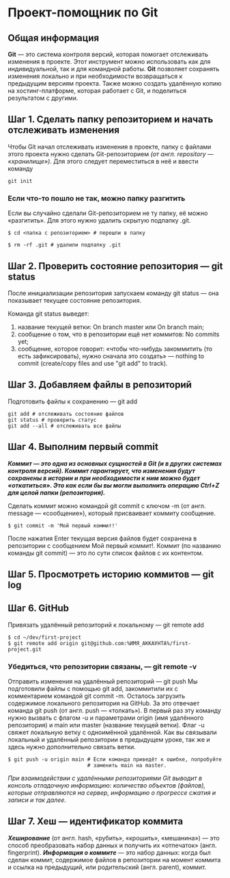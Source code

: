 # Проект-помощник по Git

## Общая информация

**Git** — это система контроля версий, которая помогает отслеживать изменения в проекте. Этот инструмент можно использовать как для индивидуальной, так и для командной работы.
**Git** позволяет сохранять изменения локально и при необходимости возвращаться к предыдущим версиям проекта. Также можно создать удалённую копию на хостинг-платформе, которая работает с Git, и поделиться результатом с другими.

## Шаг 1. Сделать папку репозиторием и начать отслеживать изменения

Чтобы Git начал отслеживать изменения в проекте, папку с файлами этого проекта нужно сделать Git-репозиторием _(от англ. repository — «хранилище»)_. Для этого следует переместиться в неё и ввести команду 
```
git init
```

### Если что-то пошло не так, можно папку разгитить

Если вы случайно сделали Git-репозиторием не ту папку, её можно «разгитить». Для этого нужно удалить скрытую подпапку .git.

```
$ cd <папка с репозиторием> # перешли в папку

$ rm -rf .git # удалили подпапку .git
```

## Шаг 2. Проверить состояние репозитория — git status

После инициализации репозитория запускаем команду git status — она показывает текущее состояние репозитория.

Команда git status выведет:

1. название текущей ветки: On branch master или On branch main;
2. сообщение о том, что в репозитории ещё нет коммитов: No commits yet;
3. сообщение, которое говорит: «чтобы что-нибудь закоммитить (то есть зафиксировать), нужно сначала это создать» — nothing to commit (create/copy files and use "git add" to track).


## Шаг 3. Добавляем файлы в репозиторий

Подготовить файлы к сохранению — git add

```
git add # отслеживать состояние файлов
git status # проверить статус
git add --all # отслеживать все файлы
```

## Шаг 4. Выполним первый commit

**_Коммит — это одна из основных сущностей в Git (и в других системах контроля версий). Коммит гарантирует, что изменения будут сохранены в истории и при необходимости к ним можно будет «откатиться». Это как если бы вы могли выполнить операцию Ctrl+Z для целой папки (репозитория)._**

Сделать коммит можно командой git commit c ключом -m (от англ. message — «сообщение»), который присваивает коммиту сообщение.

```
$ git commit -m 'Мой первый коммит!'
```

После нажатия Enter текущая версия файлов будет сохранена в репозитории с сообщением Мой первый коммит!. Коммит (по названию команды git commit) — это по сути список файлов с их контентом.

## Шаг 5. Просмотреть историю коммитов — git log

## Шаг 6. GitHub

Привязать удалённый репозиторий к локальному — git remote add

```
$ cd ~/dev/first-project
$ git remote add origin git@github.com:%ИМЯ_АККАУНТА%/first-project.git
```

### Убедиться, что репозитории связаны, — git remote -v

Отправить изменения на удалённый репозиторий — git push
Мы подготовили файлы с помощью git add, закоммитили их с комментарием командой git commit -m. Осталось загрузить содержимое локального репозитория на GitHub. За это отвечает команда git push (от англ. push — «толкать»).
В первый раз эту команду нужно вызвать с флагом -u и параметрами origin (имя удалённого репозитория) и main или master (название текущей ветки). Флаг -u свяжет локальную ветку с одноимённой удалённой. Как вы связывали локальный и удалённый репозитории в предыдущем уроке, так же и здесь нужно дополнительно связать ветки. 

```
$ git push -u origin main # Если команда приведёт к ошибке, попробуйте 
                          # заменить main на master.
```

_При взаимодействии с удалёнными репозиториями Git выводит в консоль отладочную информацию: количество объектов (файлов), которые отправляются на сервер, информацию о прогрессе сжатия и записи и так далее._

## Шаг 7. Хеш — идентификатор коммита

***Хеширование*** (от англ. hash, «рубить», «крошить», «мешанина») — это способ преобразовать набор данных и получить их «отпечаток» (англ. fingerprint).
***Информация о коммите*** — это набор данных: когда был сделан коммит, содержимое файлов в репозитории на момент коммита и ссылка на предыдущий, или родительский (англ. parent), коммит.






